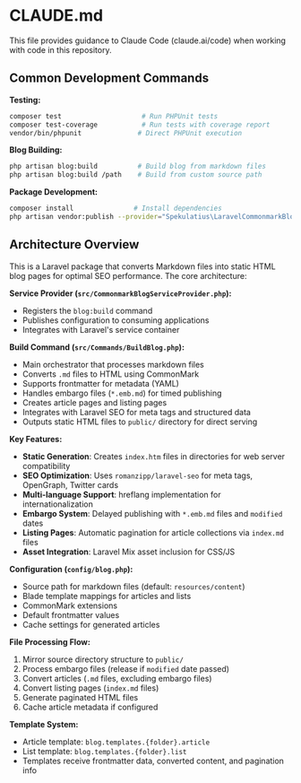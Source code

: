 # CLAUDE.md

This file provides guidance to Claude Code (claude.ai/code) when working with code in this repository.

## Common Development Commands

**Testing:**
```bash
composer test                    # Run PHPUnit tests
composer test-coverage           # Run tests with coverage report
vendor/bin/phpunit              # Direct PHPUnit execution
```

**Blog Building:**
```bash
php artisan blog:build          # Build blog from markdown files
php artisan blog:build /path    # Build from custom source path
```

**Package Development:**
```bash
composer install               # Install dependencies
php artisan vendor:publish --provider="Spekulatius\LaravelCommonmarkBlog\CommonmarkBlogServiceProvider" --tag="blog-config"  # Publish config
```

## Architecture Overview

This is a Laravel package that converts Markdown files into static HTML blog pages for optimal SEO performance. The core architecture:

**Service Provider (`src/CommonmarkBlogServiceProvider.php`):**
- Registers the `blog:build` command
- Publishes configuration to consuming applications
- Integrates with Laravel's service container

**Build Command (`src/Commands/BuildBlog.php`):**
- Main orchestrator that processes markdown files
- Converts `.md` files to HTML using CommonMark
- Supports frontmatter for metadata (YAML)
- Handles embargo files (`*.emb.md`) for timed publishing
- Creates article pages and listing pages
- Integrates with Laravel SEO for meta tags and structured data
- Outputs static HTML files to `public/` directory for direct serving

**Key Features:**
- **Static Generation**: Creates `index.htm` files in directories for web server compatibility
- **SEO Optimization**: Uses `romanzipp/laravel-seo` for meta tags, OpenGraph, Twitter cards
- **Multi-language Support**: hreflang implementation for internationalization
- **Embargo System**: Delayed publishing with `*.emb.md` files and `modified` dates
- **Listing Pages**: Automatic pagination for article collections via `index.md` files
- **Asset Integration**: Laravel Mix asset inclusion for CSS/JS

**Configuration (`config/blog.php`):**
- Source path for markdown files (default: `resources/content`)
- Blade template mappings for articles and lists
- CommonMark extensions
- Default frontmatter values
- Cache settings for generated articles

**File Processing Flow:**
1. Mirror source directory structure to `public/`
2. Process embargo files (release if `modified` date passed)
3. Convert articles (`.md` files, excluding embargo files)
4. Convert listing pages (`index.md` files)
5. Generate paginated HTML files
6. Cache article metadata if configured

**Template System:**
- Article template: `blog.templates.{folder}.article` 
- List template: `blog.templates.{folder}.list`
- Templates receive frontmatter data, converted content, and pagination info